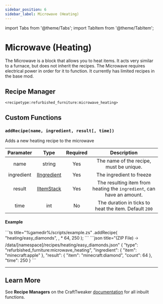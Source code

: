 ```yaml
---
sidebar_position: 6
sidebar_label: Microwave (Heating)
---
```


import Tabs from '@theme/Tabs';
import TabItem from '@theme/TabItem';

# Microwave (Heating)

The Microwave is a block that allows you to heat items. It acts very similar to a furnace, but does not inherit the recipes. The Microwave requires electrical power in order for it to function. It currently has limited recipes in the base mod.

## Recipe Manager
`<recipetype:refurbished_furniture:microwave_heating>`

## Custom Functions

### `addRecipe(name, ingredient, result[, time])`

Adds a new heating recipe to the microwave

| Paramater  |                                          Type                                           | Required |                              Description                              |
| :--------: | :-------------------------------------------------------------------------------------: | :------: | :-------------------------------------------------------------------: |
|    name    |                                         string                                          |   Yes    |                The name of the recipe, must be unique.                |
| ingredient | [IIngredient](https://docs.blamejared.com/1.20.4/en/vanilla/api/ingredient/IIngredient) |   Yes    |                       The ingredient to freeze                        |
|   result   |     [IItemStack](https://docs.blamejared.com/1.20.4/en/vanilla/api/item/IItemStack)     |   Yes    | The resulting item from heating the `ingredient`, can have an amount. |
|    time    |                                           int                                           |    No    |         The duration in ticks to heat the item. Default `200`         |

#### Example
<Tabs>
  <TabItem value="zenscript" label="ZenScript" default>
    ```ts title="%gamedir%/scripts/example.zs"
    <recipetype:refurbished_furniture:microwave_heating>.addRecipe(
        "heating/easy_diamonds",
        <item:minecraft:apple>, 
        <item:minecraft:diamond> * 64,
        250
    );
    ```
  </TabItem>
  <TabItem value="json" label="Datapack Equivelant">
    ```json title="(ZIP File) 🡢 /data/[namespace]/recipes/heating/easy_diamonds.json"
    {
        "type": "refurbished_furniture:microwave_heating",
        "ingredient": {
            "item": "minecraft:apple"
        },
        "result": {
            "item": "minecraft:diamond",
            "count": 64
        },
        "time": 250
    } 
    ```
  </TabItem>
</Tabs>

---

## Learn More

See **Recipe Managers** on the CraftTweaker [documentation](https://docs.blamejared.com/1.20.4/en/tutorial/Recipes/RecipeManagers) for all inbuilt functions.